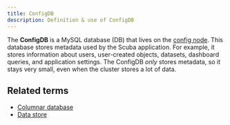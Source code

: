 ```yaml
---
title: ConfigDB 
description: Definition & use of ConfigDB 
---
```

The **ConfigDB** is a MySQL database (DB) that lives on the [config node](../config-node). This database stores metadata used by the Scuba application. For example, it stores information about users, user-created objects, datasets, dashboard queries, and application settings. The ConfigDB *only* stores metadata, so it stays very small, even when the cluster stores a lot of data. 

## Related terms

- [Columnar database](../columnar-database)
- [Data store](../data-store)